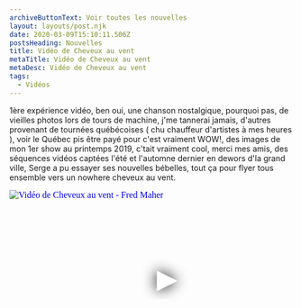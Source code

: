 ```yaml
---
archiveButtonText: Voir toutes les nouvelles
layout: layouts/post.njk
date: 2020-03-09T15:10:11.506Z
postsHeading: Nouvelles
title: Vidéo de Cheveux au vent
metaTitle: Vidéo de Cheveux au vent
metaDesc: Vidéo de Cheveux au vent
tags:
  - Vidéos
---
```

1ère expérience vidéo, ben oui, une chanson nostalgique, pourquoi pas, de vieilles photos lors de tours de machine, j'me tannerai jamais, d'autres provenant de tournées québécoises ( chu chauffeur d'artistes à mes heures ), voir le Québec pis être payé pour c'est vraiment WOW!, des images de mon 1er show au printemps 2019, c'tait vraiment cool, merci mes amis, des séquences vidéos captées l'été et l'automne dernier en dewors d'la grand ville, Serge a pu essayer ses nouvelles bébelles, tout ça pour flyer tous ensemble vers un nowhere cheveux au vent.

<iframe
  width="560"
  height="315"
  src="https://www.youtube.com/embed/iPxpSqu8BhU"
  srcdoc="<style>*{padding:0;margin:0;overflow:hidden}html,body{height:100%}img,span{position:absolute;width:100%;top:0;bottom:0;margin:auto}span{height:1.5em;text-align:center;font:48px/1.5 sans-serif;color:white;text-shadow:0 0 0.5em black}</style><a href=https://www.youtube.com/embed/iPxpSqu8BhU?autoplay=1><img src=https://i.ytimg.com/vi/iPxpSqu8BhU/maxresdefault.jpg alt='Vidéo de Cheveux au vent - Fred Maher'><span>▶</span></a>"
  frameborder="0"
  allow="accelerometer; autoplay; encrypted-media; gyroscope; picture-in-picture"
  allowfullscreen
  title="Vidéo de Cheveux au vent - Fred Maher"
></iframe>